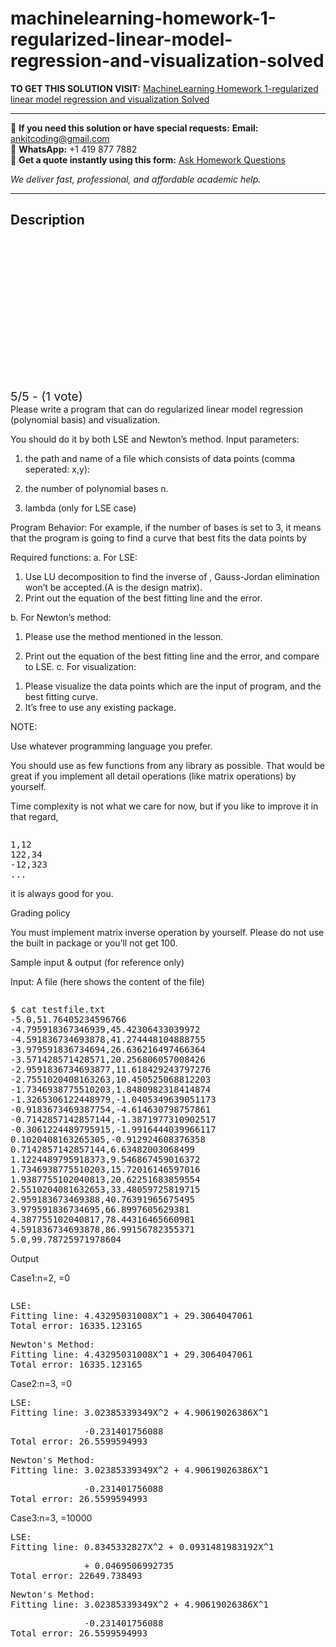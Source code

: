 # machinelearning-homework-1-regularized-linear-model-regression-and-visualization-solved
**TO GET THIS SOLUTION VISIT:** [MachineLearning Homework 1-regularized linear model regression and visualization Solved](https://www.ankitcodinghub.com/product/machinelearning-homework-1-regularized-linear-model-regression-and-visualization-solved/)


---

📩 **If you need this solution or have special requests:** **Email:** ankitcoding@gmail.com  
📱 **WhatsApp:** +1 419 877 7882  
📄 **Get a quote instantly using this form:** [Ask Homework Questions](https://www.ankitcodinghub.com/services/ask-homework-questions/)

*We deliver fast, professional, and affordable academic help.*

---

<h2>Description</h2>



<div class="kk-star-ratings kksr-auto kksr-align-center kksr-valign-top" data-payload="{&quot;align&quot;:&quot;center&quot;,&quot;id&quot;:&quot;92063&quot;,&quot;slug&quot;:&quot;default&quot;,&quot;valign&quot;:&quot;top&quot;,&quot;ignore&quot;:&quot;&quot;,&quot;reference&quot;:&quot;auto&quot;,&quot;class&quot;:&quot;&quot;,&quot;count&quot;:&quot;1&quot;,&quot;legendonly&quot;:&quot;&quot;,&quot;readonly&quot;:&quot;&quot;,&quot;score&quot;:&quot;5&quot;,&quot;starsonly&quot;:&quot;&quot;,&quot;best&quot;:&quot;5&quot;,&quot;gap&quot;:&quot;4&quot;,&quot;greet&quot;:&quot;Rate this product&quot;,&quot;legend&quot;:&quot;5\/5 - (1 vote)&quot;,&quot;size&quot;:&quot;24&quot;,&quot;title&quot;:&quot;MachineLearning Homework 1-regularized linear model regression and visualization Solved&quot;,&quot;width&quot;:&quot;138&quot;,&quot;_legend&quot;:&quot;{score}\/{best} - ({count} {votes})&quot;,&quot;font_factor&quot;:&quot;1.25&quot;}">

<div class="kksr-stars">

<div class="kksr-stars-inactive">
            <div class="kksr-star" data-star="1" style="padding-right: 4px">


<div class="kksr-icon" style="width: 24px; height: 24px;"></div>
        </div>
            <div class="kksr-star" data-star="2" style="padding-right: 4px">


<div class="kksr-icon" style="width: 24px; height: 24px;"></div>
        </div>
            <div class="kksr-star" data-star="3" style="padding-right: 4px">


<div class="kksr-icon" style="width: 24px; height: 24px;"></div>
        </div>
            <div class="kksr-star" data-star="4" style="padding-right: 4px">


<div class="kksr-icon" style="width: 24px; height: 24px;"></div>
        </div>
            <div class="kksr-star" data-star="5" style="padding-right: 4px">


<div class="kksr-icon" style="width: 24px; height: 24px;"></div>
        </div>
    </div>

<div class="kksr-stars-active" style="width: 138px;">
            <div class="kksr-star" style="padding-right: 4px">


<div class="kksr-icon" style="width: 24px; height: 24px;"></div>
        </div>
            <div class="kksr-star" style="padding-right: 4px">


<div class="kksr-icon" style="width: 24px; height: 24px;"></div>
        </div>
            <div class="kksr-star" style="padding-right: 4px">


<div class="kksr-icon" style="width: 24px; height: 24px;"></div>
        </div>
            <div class="kksr-star" style="padding-right: 4px">


<div class="kksr-icon" style="width: 24px; height: 24px;"></div>
        </div>
            <div class="kksr-star" style="padding-right: 4px">


<div class="kksr-icon" style="width: 24px; height: 24px;"></div>
        </div>
    </div>
</div>


<div class="kksr-legend" style="font-size: 19.2px;">
            5/5 - (1 vote)    </div>
    </div>
<div class="page" title="Page 1">
<div class="section">
<div class="layoutArea">
<div class="column">
Please write a program that can do regularized linear model regression (polynomial basis) and visualization.

You should do it by both LSE and Newton’s method. Input parameters:

1. the path and name of a file which consists of data points (comma seperated: x,y):

2. the number of polynomial bases n.

3. lambda (only for LSE case)

Program Behavior: For example, if the number of bases is set to 3, it means that the program is going to find a curve that best fits the data points by

Required functions: a. For LSE:

<ol>
<li>Use LU decomposition to find the inverse of , Gauss-Jordan elimination won’t be accepted.(A is the design matrix).</li>
<li>Print out the equation of the best fitting line and the error.</li>
</ol>
b. For Newton’s method:

1. Please use the method mentioned in the lesson.

2. Print out the equation of the best fitting line and the error, and compare to LSE. c. For visualization:

<ol>
<li>Please visualize the data points which are the input of program, and the best fitting curve.</li>
<li>It’s free to use any existing package.</li>
</ol>
NOTE:

Use whatever programming language you prefer.

You should use as few functions from any library as possible. That would be great if you implement all detail operations (like matrix operations) by yourself.

Time complexity is not what we care for now, but if you like to improve it in that regard,

</div>
</div>
<div class="section">
<div class="layoutArea">
<div class="column">
<pre>1,12
122,34
-12,323
...
</pre>
</div>
</div>
</div>
</div>
</div>
<div class="page" title="Page 2">
<div class="section">
<div class="layoutArea">
<div class="column">
it is always good for you.

Grading policy

You must implement matrix inverse operation by yourself. Please do not use the built in package or you’ll not get 100.

Sample input &amp; output (for reference only)

Input: A file (here shows the content of the file)

</div>
</div>
<div class="section">
<div class="layoutArea">
<div class="column">
<pre>$ cat testfile.txt
-5.0,51.76405234596766
-4.795918367346939,45.42306433039972
-4.591836734693878,41.274448104888755
-3.979591836734694,26.636216497466364
-3.571428571428571,20.256806057008426
-2.9591836734693877,11.618429243797276
-2.7551020408163263,10.450525068812203
-1.7346938775510203,1.8480982318414874
-1.3265306122448979,-1.0405349639051173
-0.9183673469387754,-4.614630798757861
-0.7142857142857144,-1.3871977310902517
-0.3061224489795915,-1.9916444039966117
0.1020408163265305,-0.912924608376358
0.7142857142857144,6.63482003068499
1.1224489795918373,9.546867459016372
1.7346938775510203,15.72016146597016
1.9387755102040813,20.62251683859554
2.5510204081632653,33.48059725819715
2.959183673469388,40.76391965675495
3.979591836734695,66.8997605629381
4.387755102040817,78.44316465660981
4.591836734693878,86.99156782355371
5.0,99.78725971978604
</pre>
</div>
</div>
</div>
<div class="layoutArea">
<div class="column">
Output

Case1:n=2, =0

</div>
</div>
<div class="section">
<div class="layoutArea">
<div class="column">
<pre>LSE:
Fitting line: 4.43295031008X^1 + 29.3064047061
Total error: 16335.123165
</pre>
<pre>Newton's Method:
Fitting line: 4.43295031008X^1 + 29.3064047061
Total error: 16335.123165
</pre>
</div>
</div>
</div>
</div>
</div>
<div class="page" title="Page 3">
<div class="section">
<div class="layoutArea">
<div class="column">
Case2:n=3, =0

</div>
</div>
<div class="section">
<div class="layoutArea">
<div class="column">
<pre>LSE:
Fitting line: 3.02385339349X^2 + 4.90619026386X^1
</pre>
<pre>              -0.231401756088
Total error: 26.5599594993
</pre>
<pre>Newton's Method:
Fitting line: 3.02385339349X^2 + 4.90619026386X^1
</pre>
<pre>              -0.231401756088
Total error: 26.5599594993
</pre>
</div>
</div>
</div>
</div>
</div>
<div class="page" title="Page 4">
<div class="section">
<div class="layoutArea">
<div class="column">
Case3:n=3, =10000

</div>
</div>
<div class="section">
<div class="layoutArea">
<div class="column">
<pre>LSE:
Fitting line: 0.8345332827X^2 + 0.0931481983192X^1
</pre>
<pre>              + 0.0469506992735
Total error: 22649.738493
</pre>
<pre>Newton's Method:
Fitting line: 3.02385339349X^2 + 4.90619026386X^1
</pre>
<pre>              -0.231401756088
Total error: 26.5599594993
</pre>
</div>
</div>
</div>
</div>
</div>
<div class="page" title="Page 5"></div>
